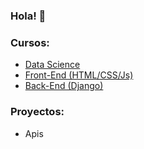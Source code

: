 ### Hola! 👋

### Cursos:
- [Data Science](https://github.com/carabedo/apdatos)
- [Front-End (HTML/CSS/Js)](https://github.com/carabedo/dw2)
- [Back-End (Django)](https://github.com/carabedo/django)

### Proyectos:
- Apis


<!--
**carabedo/carabedo** is a ✨ _special_ ✨ repository because its `README.md` (this file) appears on your GitHub profile.

Here are some ideas to get you started:

- 🔭 I’m currently working on ...
- 🌱 I’m currently learning ...
- 👯 I’m looking to collaborate on ...
- 🤔 I’m looking for help with ...
- 💬 Ask me about ...
- 📫 How to reach me: ...
- 😄 Pronouns: ...
- ⚡ Fun fact: ...
-->
